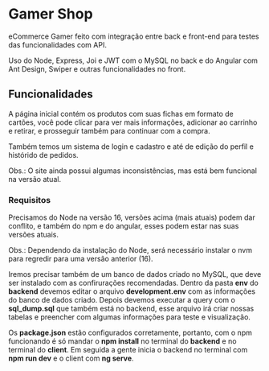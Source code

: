 # Gamer Shop
eCommerce Gamer feito com integração entre back e front-end para testes das funcionalidades com API.

Uso do Node, Express, Joi e JWT com o MySQL no back e do Angular com Ant Design, Swiper e outras funcionalidades no front.

## Funcionalidades
A página inicial contém os produtos com suas fichas em formato de cartões, você pode clicar para ver mais informações, adicionar ao carrinho e retirar, e prosseguir também para continuar com a compra.

Também temos um sistema de login e cadastro e até de edição do perfil e histórido de pedidos.

Obs.: O site ainda possui algumas inconsistências, mas está bem funcional na versão atual.

### Requisitos
Precisamos do Node na versão 16, versões acima (mais atuais) podem dar conflito, e também do npm e do angular, esses podem estar nas suas versões atuais.

Obs.: Dependendo da instalação do Node, será necessário instalar o nvm para regredir para uma versão anterior (16).

Iremos precisar também de um banco de dados criado no MySQL, que deve ser instalado com as confirurações recomendadas. Dentro da pasta <b>env</b> do <b>backend</b> devemos editar o arquivo <b>development.env</b> com as informações do banco de dados criado. Depois devemos executar a query com o <b>sql_dump.sql</b> que também está no backend, esse arquivo irá criar nossas tabelas e preencher com algumas informações para teste e visualização.

Os <b>package.json</b> estão configurados corretamente, portanto, com o npm funcionando é só mandar o <b>npm install</b> no terminal do <b>backend</b> e no terminal do <b>client</b>. Em seguida a gente inicia o backend no terminal com <b>npm run dev</b> e o client com <b>ng serve</b>.
